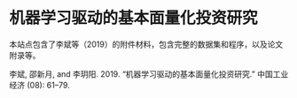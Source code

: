 # 机器学习驱动的基本面量化投资研究

本站点包含了李斌等（2019）的附件材料，包含完整的数据集和程序，以及论文附录等。

李斌, 邵新月, and 李玥阳. 2019. “机器学习驱动的基本面量化投资研究.” 中国工业经济 (08): 61–79.
